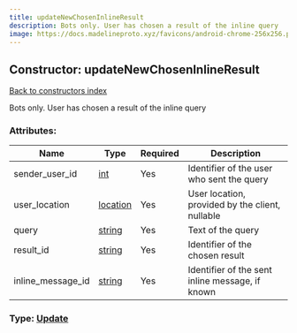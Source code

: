```yaml
---
title: updateNewChosenInlineResult
description: Bots only. User has chosen a result of the inline query
image: https://docs.madelineproto.xyz/favicons/android-chrome-256x256.png
---
```

## Constructor: updateNewChosenInlineResult  
[Back to constructors index](index.md)



Bots only. User has chosen a result of the inline query

### Attributes:

| Name     |    Type       | Required | Description |
|----------|---------------|----------|-------------|
|sender\_user\_id|[int](../types/int.md) | Yes|Identifier of the user who sent the query|
|user\_location|[location](../constructors/location.md) | Yes|User location, provided by the client, nullable|
|query|[string](../types/string.md) | Yes|Text of the query|
|result\_id|[string](../types/string.md) | Yes|Identifier of the chosen result|
|inline\_message\_id|[string](../types/string.md) | Yes|Identifier of the sent inline message, if known|



### Type: [Update](../types/Update.md)


